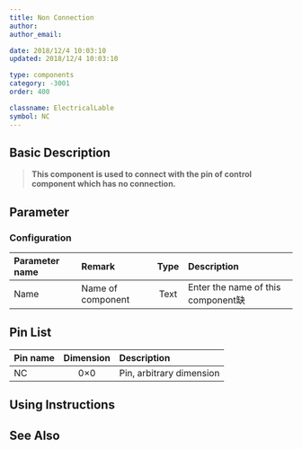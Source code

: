 ```yaml
---
title: Non Connection
author: 
author_email:

date: 2018/12/4 10:03:10
updated: 2018/12/4 10:03:10

type: components
category: -3001
order: 400

classname: ElectricalLable
symbol: NC
---
```

## Basic Description


> **This component is used to connect with the pin of control component which has no connection.**

## Parameter
### Configuration
| Parameter name | Remark | Type | Description |
| :--- | :--- | :--: | :--- |
| Name | Name of component | Text | Enter the name of this component缺 |


## Pin List

| Pin name | Dimension | Description |
| :--- | :--:  | :--- |
| NC | 0×0 | Pin, arbitrary dimension |

## Using Instructions



## See Also



